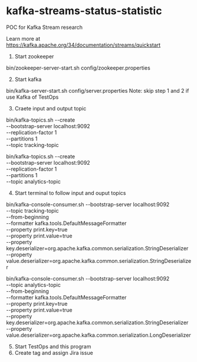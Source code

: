 # kafka-streams-status-statistic
POC for Kafka Stream research

Learn more at https://kafka.apache.org/34/documentation/streams/quickstart

1. Start zookeeper

bin/zookeeper-server-start.sh config/zookeeper.properties

2. Start kafka

bin/kafka-server-start.sh config/server.properties
Note: skip step 1 and 2 if use Kafka of TestOps

3. Craete input and output topic

bin/kafka-topics.sh --create \
    --bootstrap-server localhost:9092 \
    --replication-factor 1 \
    --partitions 1 \
    --topic tracking-topic
    
bin/kafka-topics.sh --create \
    --bootstrap-server localhost:9092 \
    --replication-factor 1 \
    --partitions 1 \
    --topic analytics-topic
    
4. Start terminal to follow input and ouput topics

bin/kafka-console-consumer.sh --bootstrap-server localhost:9092 \
    --topic tracking-topic \
    --from-beginning \
    --formatter kafka.tools.DefaultMessageFormatter \
    --property print.key=true \
    --property print.value=true \
    --property key.deserializer=org.apache.kafka.common.serialization.StringDeserializer \
    --property value.deserializer=org.apache.kafka.common.serialization.StringDeserializer

bin/kafka-console-consumer.sh --bootstrap-server localhost:9092 \
    --topic analytics-topic \
    --from-beginning \
    --formatter kafka.tools.DefaultMessageFormatter \
    --property print.key=true \
    --property print.value=true \
    --property key.deserializer=org.apache.kafka.common.serialization.StringDeserializer \
    --property value.deserializer=org.apache.kafka.common.serialization.LongDeserializer
    
5. Start TestOps and this program
6. Create tag and assign Jira issue
